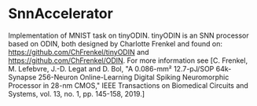 # SnnAccelerator

Implementation of MNIST task on tinyODIN. tinyODIN is an SNN processor based on ODIN, both designed by Charlotte Frenkel and found on: https://github.com/ChFrenkel/tinyODIN and https://github.com/ChFrenkel/ODIN. For more information see [C. Frenkel, M. Lefebvre, J.-D. Legat and D. Bol, "A 0.086-mm² 12.7-pJ/SOP 64k-Synapse 256-Neuron Online-Learning Digital Spiking Neuromorphic Processor in 28-nm CMOS," IEEE Transactions on Biomedical Circuits and Systems, vol. 13, no. 1, pp. 145-158, 2019.]
